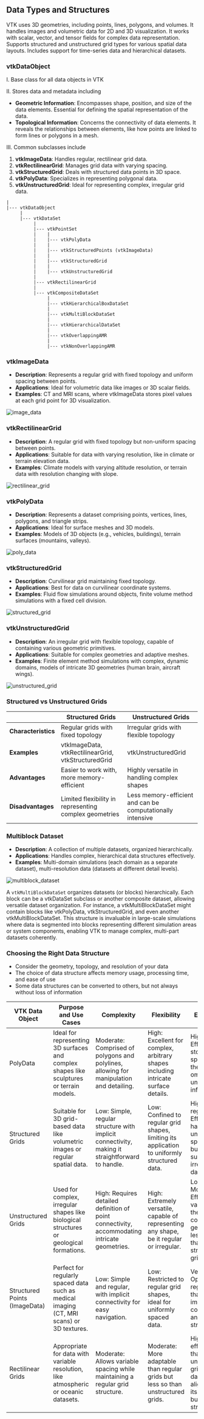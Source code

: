 ## Data Types and Structures

VTK uses 3D geometries, including points, lines, polygons, and volumes. It handles images and volumetric data for 2D and 3D visualization. It works with scalar, vector, and tensor fields for complex data representation. Supports structured and unstructured grid types for various spatial data layouts. Includes support for time-series data and hierarchical datasets.
    
### vtkDataObject

I. Base class for all data objects in VTK

II. Stores data and metadata including

- **Geometric Information**: Encompasses shape, position, and size of the data elements. Essential for defining the spatial representation of the data.
- **Topological Information**: Concerns the connectivity of data elements. It reveals the relationships between elements, like how points are linked to form lines or polygons in a mesh.

III. Common subclasses include

1. **vtkImageData**: Handles regular, rectilinear grid data.
2. **vtkRectilinearGrid**: Manages grid data with varying spacing.
3. **vtkStructuredGrid**: Deals with structured data points in 3D space.
4. **vtkPolyData**: Specializes in representing polygonal data.
5. **vtkUnstructuredGrid**: Ideal for representing complex, irregular grid data.

```
|
|--- vtkDataObject
     |
     |--- vtkDataSet
          |
          |--- vtkPointSet
          |    |
          |    |--- vtkPolyData
          |    |
          |    |--- vtkStructuredPoints (vtkImageData)
          |    |
          |    |--- vtkStructuredGrid
          |    |
          |    |--- vtkUnstructuredGrid
          |
          |--- vtkRectilinearGrid
          |
          |--- vtkCompositeDataSet
               |
               |--- vtkHierarchicalBoxDataSet
               |
               |--- vtkMultiBlockDataSet
               |
               |--- vtkHierarchicalDataSet
               |
               |--- vtkOverlappingAMR
               |
               |--- vtkNonOverlappingAMR
```

### vtkImageData

- **Description**: Represents a regular grid with fixed topology and uniform spacing between points.
- **Applications**: Ideal for volumetric data like images or 3D scalar fields.
- **Examples**: CT and MRI scans, where vtkImageData stores pixel values at each grid point for 3D visualization.

![image_data](https://github.com/djeada/Vtk-Examples/assets/37275728/1dd504e1-9532-4863-bd88-29f03ca6e449)

### vtkRectilinearGrid

- **Description**: A regular grid with fixed topology but non-uniform spacing between points.
- **Applications**: Suitable for data with varying resolution, like in climate or terrain elevation data.
- **Examples**: Climate models with varying altitude resolution, or terrain data with resolution changing with slope.

![rectilinear_grid](https://github.com/djeada/Vtk-Examples/assets/37275728/1fd2f697-73aa-40aa-a319-302f37751b63)

### vtkPolyData

- **Description**: Represents a dataset comprising points, vertices, lines, polygons, and triangle strips.
- **Applications**: Ideal for surface meshes and 3D models.
- **Examples**: Models of 3D objects (e.g., vehicles, buildings), terrain surfaces (mountains, valleys).

![poly_data](https://github.com/djeada/VTK-Examples/assets/37275728/4c642d3b-ecd0-4397-9bdb-2e7a89095416)

### vtkStructuredGrid

- **Description**: Curvilinear grid maintaining fixed topology.
- **Applications**: Best for data on curvilinear coordinate systems.
- **Examples**: Fluid flow simulations around objects, finite volume method simulations with a fixed cell division.

![structured_grid](https://github.com/djeada/VTK-Examples/assets/37275728/c55c5b5a-e6ae-45bc-aa3a-e591eda64e1d)

### vtkUnstructuredGrid

- **Description**: An irregular grid with flexible topology, capable of containing various geometric primitives.
- **Applications**: Suitable for complex geometries and adaptive meshes.
- **Examples**: Finite element method simulations with complex, dynamic domains, models of intricate 3D geometries (human brain, aircraft wings).
  
![unstructured_grid](https://github.com/djeada/VTK-Examples/assets/37275728/aa34d289-5cc4-4611-bae3-368b3ac49ac4)

### Structured vs Unstructured Grids

|                             | **Structured Grids**                                | **Unstructured Grids**                       |
|-----------------------------|-----------------------------------------------------|---------------------------------------------|
| **Characteristics**         | Regular grids with fixed topology                   | Irregular grids with flexible topology      |
| **Examples**                | vtkImageData, vtkRectilinearGrid, vtkStructuredGrid | vtkUnstructuredGrid                         |
| **Advantages**              | Easier to work with, more memory-efficient          | Highly versatile in handling complex shapes |
| **Disadvantages**           | Limited flexibility in representing complex geometries | Less memory-efficient and can be computationally intensive |

### Multiblock Dataset

- **Description**: A collection of multiple datasets, organized hierarchically.
- **Applications**: Handles complex, hierarchical data structures effectively.
- **Examples**: Multi-domain simulations (each domain as a separate dataset), multi-resolution data (datasets at different detail levels).

![multiblock_dataset](https://github.com/djeada/VTK-Examples/assets/37275728/7a373425-41b2-4a62-bf4b-7f40d40ba04a)

A `vtkMultiBlockDataSet` organizes datasets (or blocks) hierarchically. Each block can be a vtkDataSet subclass or another composite dataset, allowing versatile dataset organization. For instance, a vtkMultiBlockDataSet might contain blocks like vtkPolyData, vtkStructuredGrid, and even another vtkMultiBlockDataSet. This structure is invaluable in large-scale simulations where data is segmented into blocks representing different simulation areas or system components, enabling VTK to manage complex, multi-part datasets coherently.

### Choosing the Right Data Structure

* Consider the geometry, topology, and resolution of your data
* The choice of data structure affects memory usage, processing time, and ease of use
* Some data structures can be converted to others, but not always without loss of information

| VTK Data Object       | Purpose and Use Cases                                                                 | Complexity                                                                                   | Flexibility                                                                                           | Efficiency                                                                                                  |
|-----------------------|---------------------------------------------------------------------------------------|-----------------------------------------------------------------------------------------------|-------------------------------------------------------------------------------------------------------|-------------------------------------------------------------------------------------------------------------|
| PolyData              | Ideal for representing 3D surfaces and complex shapes like sculptures or terrain models. | Moderate: Comprised of polygons and polylines, allowing for manipulation and detailing.      | High: Excellent for complex, arbitrary shapes including intricate surface details.                   | High: Efficiently stores data specific to the shape, omitting unnecessary information.                      |
| Structured Grids      | Suitable for 3D grid-based data like volumetric images or regular spatial data.         | Low: Simple, regular structure with implicit connectivity, making it straightforward to handle. | Low: Confined to regular grid shapes, limiting its application to uniformly structured data.          | High for regular data: Efficiently handles uniformly spaced data but less suitable for irregular datasets. |
| Unstructured Grids    | Used for complex, irregular shapes like biological structures or geological formations. | High: Requires detailed definition of point connectivity, accommodating intricate geometries.   | High: Extremely versatile, capable of representing any shape, be it regular or irregular.             | Low to Moderate: Efficiency varies with the shape's complexity; generally less efficient than structured grids. |
| Structured Points (ImageData) | Perfect for regularly spaced data such as medical imaging (CT, MRI scans) or 3D textures. | Low: Simple and regular, with implicit connectivity for easy navigation.                       | Low: Restricted to regular grid shapes, ideal for uniformly spaced data.                             | Very High: Optimal for regular data thanks to implicit connectivity and uniform structure.                   |
| Rectilinear Grids     | Appropriate for data with variable resolution, like atmospheric or oceanic datasets.      | Moderate: Allows variable spacing while maintaining a regular grid structure.                  | Moderate: More adaptable than regular grids but less so than unstructured grids.                      | High: More efficient than unstructured grids for data that aligns with its variable but regular structure.  |
